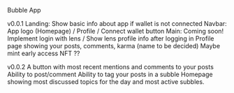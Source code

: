 Bubble App

v0.0.1
Landing: Show basic info about app if wallet is not connected
Navbar: App logo (Homepage) / Profile / Connect wallet button
Main: Coming soon!
Implement login with lens / Show lens profile info after logging in
Profile page showing your posts, comments, karma (name to be decided)
Maybe mint early access NFT ??

v0.0.2
A button with most recent mentions and comments to your posts
Ability to post/comment
Ability to tag your posts in a subble
Homepage showing most discussed topics for the day and most active subbles.
